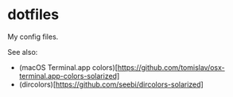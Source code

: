 # dotfiles

My config files.

See also:
- (macOS Terminal.app colors)[https://github.com/tomislav/osx-terminal.app-colors-solarized]
- (dircolors)[https://github.com/seebi/dircolors-solarized]
